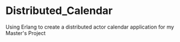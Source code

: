 # Distributed_Calendar
Using Erlang to create a distributed actor calendar application for my Master's Project
